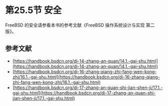 # 第25.5节 安全

FreeBSD 的安全请参看本书的参考文献《FreeBSD 操作系统设计与实现 第二版》。

## 参考文献

* [https://handbook.bsdcn.org/di-14-zhang-an-quan/14.1.-gai-shu.html](https://handbook.bsdcn.org/di-14-zhang-an-quan/14.1.-gai-shu.html)
* [https://handbook.bsdcn.org/di-16-zhang-qiang-zhi-fang-wen-kong-zhi/16.1.-gai-shu.html](https://handbook.bsdcn.org/di-16-zhang-qiang-zhi-fang-wen-kong-zhi/16.1.-gai-shu.html)
* [https://handbook.bsdcn.org/di-17-zhang-an-quan-shi-jian-shen-ji/17.1.-gai-shu.html](https://handbook.bsdcn.org/di-17-zhang-an-quan-shi-jian-shen-ji/17.1.-gai-shu.html)
